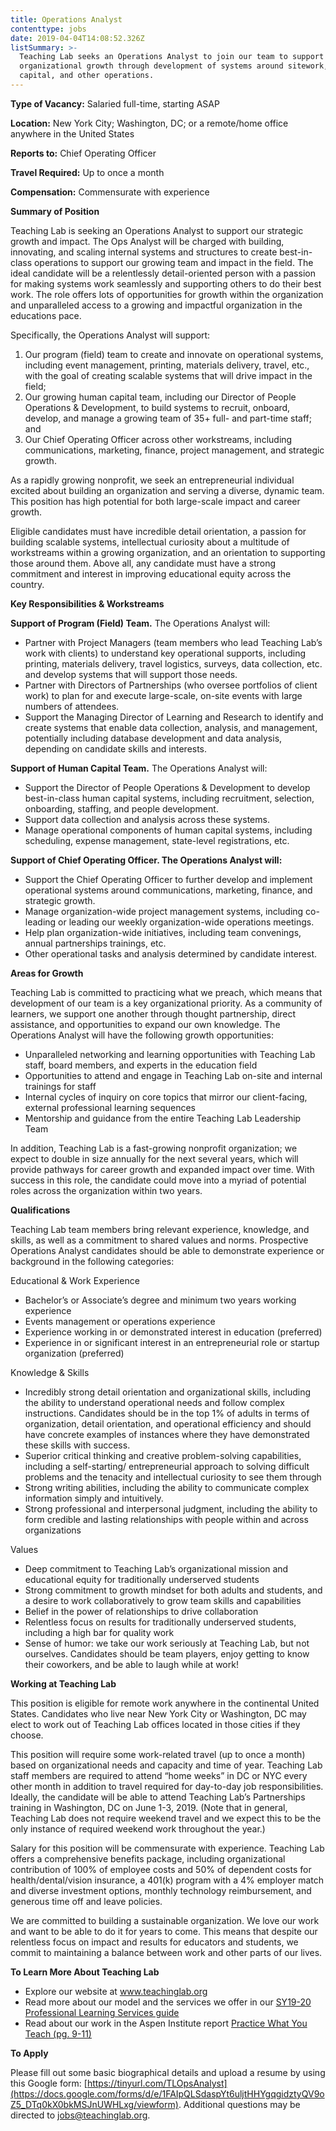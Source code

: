 ```yaml
---
title: Operations Analyst
contenttype: jobs
date: 2019-04-04T14:08:52.326Z
listSummary: >-
  Teaching Lab seeks an Operations Analyst to join our team to support
  organizational growth through development of systems around sitework, human
  capital, and other operations.
---
```

**Type of Vacancy:** Salaried full-time, starting ASAP  

**Location:** New York City; Washington, DC; or a remote/home office anywhere in the United States 

**Reports to:** Chief Operating Officer

**Travel Required:** Up to once a month 

**Compensation:** Commensurate with experience 

**Summary of Position**

Teaching Lab is seeking an Operations Analyst to support our strategic growth and impact. The Ops Analyst will be charged with building, innovating, and scaling internal systems and structures to create best-in-class operations to support our growing team and impact in the field. The ideal candidate will be a relentlessly detail-oriented person with a passion for making systems work seamlessly and supporting others to do their best work. The role offers lots of opportunities for growth within the organization and unparalleled access to a growing and impactful organization in the educations pace. 

Specifically, the Operations Analyst will support:

1. Our program (field) team to create and innovate on operational systems, including event management, printing, materials delivery, travel, etc., with the goal of creating scalable systems that will drive impact in the field;
2. Our growing human capital team, including our Director of People Operations & Development, to build systems to recruit, onboard, develop, and manage a growing team of 35+ full- and part-time staff; and
3. Our Chief Operating Officer across other workstreams, including communications, marketing, finance, project management, and strategic growth.

As a rapidly growing nonprofit, we seek an entrepreneurial individual excited about building an organization and serving a diverse, dynamic team. This position has high potential for both large-scale impact and career growth.

Eligible candidates must have incredible detail orientation, a passion for building scalable systems, intellectual curiosity about a multitude of workstreams within a growing organization, and an orientation to supporting those around them. Above all, any candidate must have a strong commitment and interest in improving educational equity across the country. 

**Key Responsibilities & Workstreams**

**Support of Program (Field) Team.** The Operations Analyst will:

* Partner with Project Managers (team members who lead Teaching Lab’s work with clients) to understand key operational supports, including printing, materials delivery, travel logistics, surveys, data collection, etc. and develop systems that will support those needs.
* Partner with Directors of Partnerships (who oversee portfolios of client work) to plan for and execute large-scale, on-site events with large numbers of attendees. 
* Support the Managing Director of Learning and Research to identify and create systems that enable data collection, analysis, and management, potentially including database development and data analysis, depending on candidate skills and interests. 

**Support of Human Capital Team.** The Operations Analyst will:

* Support the Director of People Operations & Development to develop best-in-class human capital systems, including recruitment, selection, onboarding, staffing, and people development. 
* Support data collection and analysis across these systems.
* Manage operational components of human capital systems, including scheduling, expense management, state-level registrations, etc.

**Support of Chief Operating Officer. The Operations Analyst will:**

* Support the Chief Operating Officer to further develop and implement operational systems around communications, marketing, finance, and strategic growth.
* Manage organization-wide project management systems, including co-leading or leading our weekly organization-wide operations meetings. 
* Help plan organization-wide initiatives, including team convenings, annual partnerships trainings, etc. 
* Other operational tasks and analysis determined by candidate interest. 

**Areas for Growth** 

Teaching Lab is committed to practicing what we preach, which means that development of our team is a key organizational priority. As a community of learners, we support one another through thought partnership, direct assistance, and opportunities to expand our own knowledge. The Operations Analyst will have the following growth opportunities: 

* Unparalleled networking and learning opportunities with Teaching Lab staff, board members, and experts in the education field
* Opportunities to attend and engage in Teaching Lab on-site and internal trainings for staff
* Internal cycles of inquiry on core topics that mirror our client-facing, external professional learning sequences
* Mentorship and guidance from the entire Teaching Lab Leadership Team

In addition, Teaching Lab is a fast-growing nonprofit organization; we expect to double in size annually for the next several years, which will provide pathways for career growth and expanded impact over time. With success in this role, the candidate could move into a myriad of potential roles across the organization within two years.

**Qualifications**

Teaching Lab team members bring relevant experience, knowledge, and skills, as well as a commitment to shared values and norms. Prospective Operations Analyst candidates should be able to demonstrate experience or background in the following categories:

Educational & Work Experience

* Bachelor’s or Associate’s degree and minimum two years working experience 
* Events management or operations experience
* Experience working in or demonstrated interest in education (preferred) 
* Experience in or significant interest in an entrepreneurial role or startup organization (preferred) 

Knowledge & Skills

* Incredibly strong detail orientation and organizational skills, including the ability to understand operational needs and follow complex instructions. Candidates should be in the top 1% of adults in terms of organization, detail orientation, and operational efficiency and should have concrete examples of instances where they have demonstrated these skills with success. 
* Superior critical thinking and creative problem-solving capabilities, including a self-starting/ entrepreneurial approach to solving difficult problems and the tenacity and intellectual curiosity to see them through
* Strong writing abilities, including the ability to communicate complex information simply and intuitively. 
* Strong professional and interpersonal judgment, including the ability to form credible and lasting relationships with people within and across organizations 

Values

* Deep commitment to Teaching Lab’s organizational mission and educational equity for traditionally underserved students 
* Strong commitment to growth mindset for both adults and students, and a desire to work collaboratively to grow team skills and capabilities 
* Belief in the power of relationships to drive collaboration
* Relentless focus on results for traditionally underserved students, including a high bar for quality work
* Sense of humor: we take our work seriously at Teaching Lab, but not ourselves. Candidates should be team players, enjoy getting to know their coworkers, and be able to laugh while at work!

**Working at Teaching Lab** 

This position is eligible for remote work anywhere in the continental United States. Candidates who live near New York City or Washington, DC may elect to work out of Teaching Lab offices located in those cities if they choose. 

This position will require some work-related travel (up to once a month) based on organizational needs and capacity and time of year. Teaching Lab staff members are required to attend “home weeks” in DC or NYC every other month in addition to travel required for day-to-day job responsibilities. Ideally, the candidate will be able to attend Teaching Lab’s Partnerships training in Washington, DC on June 1-3, 2019. (Note that in general, Teaching Lab does not require weekend travel and we expect this to be the only instance of required weekend work throughout the year.)

Salary for this position will be commensurate with experience. Teaching Lab offers a comprehensive benefits package, including organizational contribution of 100% of employee costs and 50% of dependent costs for health/dental/vision insurance, a 401(k) program with a 4% employer match and diverse investment options, monthly technology reimbursement, and generous time off and leave policies.

We are committed to building a sustainable organization. We love our work and want to be able to do it for years to come. This means that despite our relentless focus on impact and results for educators and students, we commit to maintaining a balance between work and other parts of our lives.

**To Learn More About Teaching Lab** 

* Explore our website at [www.teachinglab.org](https://www.teachinglab.org/)
* Read more about our model and the services we offer in our [SY19-20 Professional Learning Services guide](https://www.dropbox.com/s/tbolveueiy4kbbg/SY19-20%20Teaching%20Lab%20Professional%20Learning%20Services.pdf?dl=0)
* Read about our work in the Aspen Institute report [Practice What You Teach (pg. 9-11)](chrome-extension://oemmndcbldboiebfnladdacbdfmadadm/https://assets.aspeninstitute.org/content/uploads/2017/04/Practice-What-You-Teach.pdf)

**To Apply**

Please fill out some basic biographical details and upload a resume by using this Google form: [https://tinyurl.com/TLOpsAnalyst](https://docs.google.com/forms/d/e/1FAIpQLSdaspYt6uljtHHYgqgidztyQV9oZ5_DTq0kX0bkMSJnUWHLxg/viewform). Additional questions may be directed to [jobs@teachinglab.org](jobs@teachinglab.org).
